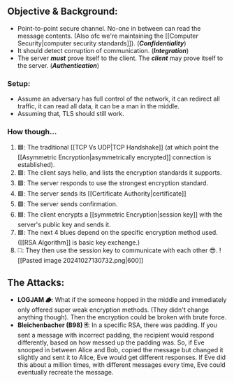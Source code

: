 ## Objective & Background:
- Point-to-point secure channel. No-one in between can read the message contents. (Also ofc we're maintaining the [[Computer Security|computer security standards]]). (***Confidentiality***)
- It should detect corruption of communication. (***Integration***)
- The server ***must*** prove itself to the client. The ***client*** may prove itself to the server. (***Authentication***)
 
### Setup:
- Assume an adversary has full control of the network, it can redirect all traffic, it can read all data, it can be a man in the middle.   
- Assuming that, TLS should still work. 

### How though...
1. 🟦: The traditional [[TCP Vs UDP|TCP Handshake]] (at which point the [[Asymmetric Encryption|asymmetrically encrypted]] connection is established).
2. 🟩: The client says hello, and lists the encryption standards it supports. 
3. 🟩: The server responds to use the strongest encryption standard. 
4. 🟩: The server sends its [[Certificate Authority|certificate]] 
5. 🟩: The server sends confirmation.
6. 🟦: The client encrypts a [[symmetric Encryption|session key]] with the server's public key and sends it.
7. 🟦: The next 4 blues depend on the specific encryption method used. ([[RSA Algorithm]] is basic key exchange.)
8. ◻️: They then use the session key to communicate with each other 😎. 
![[Pasted image 20241027130732.png|600]]

## The Attacks:
- **LOGJAM 🪵**: What if the someone hopped in the middle and immediately only offered super weak encryption methods. (They didn't change anything though). Then the encryption could be broken with brute force.
- **Bleichenbacher (B98) 🃏**: In a specific RSA, there was padding. If you sent a message with incorrect padding, the recipient would respond differently, based on how messed up the padding was. So, if Eve snooped in between Alice and Bob, copied the message but changed it slightly and sent it to Alice, Eve would get different responses. If Eve did this about a million times, with different messages every time, Eve could eventually recreate the message.